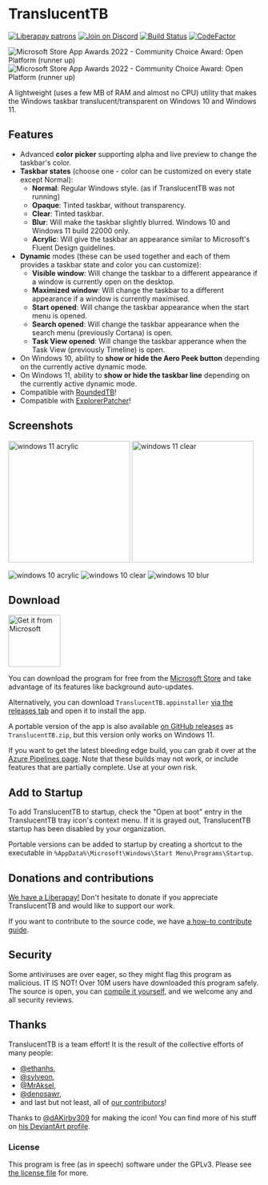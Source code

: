 ﻿# TranslucentTB

[![Liberapay patrons](https://img.shields.io/liberapay/patrons/TranslucentTB.svg)](https://liberapay.com/TranslucentTB/)
[![Join on Discord](https://discordapp.com/api/guilds/304387206552879116/widget.png?style=shield)][Discord]
[![Build Status](https://dev.azure.com/TranslucentTB/TranslucentTB/_apis/build/status%2FContinuous%20Integration%20Builds?branchName=develop)](https://dev.azure.com/TranslucentTB/TranslucentTB/_build)
[![CodeFactor](https://www.codefactor.io/repository/github/translucenttb/translucenttb/badge/develop)](https://www.codefactor.io/repository/github/translucenttb/translucenttb/overview/develop)

![Microsoft Store App Awards 2022 - Community Choice Award: Open Platform (runner up)](https://user-images.githubusercontent.com/6440374/180880766-4380b2cf-4d9e-4d07-8986-a9b34cb6244a.png#gh-dark-mode-only)![Microsoft Store App Awards 2022 - Community Choice Award: Open Platform (runner up)](https://user-images.githubusercontent.com/6440374/180880839-355c472c-0b7a-4aae-88e5-0234001cb281.png#gh-light-mode-only)

A lightweight (uses a few MB of RAM and almost no CPU) utility that makes the Windows taskbar translucent/transparent on Windows 10 and Windows 11.

## Features

- Advanced **color picker** supporting alpha and live preview to change the taskbar's color.
- **Taskbar states** (choose one - color can be customized on every state except Normal):
  - **Normal**: Regular Windows style. (as if TranslucentTB was not running)
  - **Opaque**: Tinted taskbar, without transparency.
  - **Clear**: Tinted taskbar.
  - **Blur**: Will make the taskbar slightly blurred. Windows 10 and Windows 11 build 22000 only.
  - **Acrylic**: Will give the taskbar an appearance similar to Microsoft's Fluent Design guidelines.
- **Dynamic** modes (these can be used together and each of them provides a taskbar state and color you can customize):
  - **Visible window**: Will change the taskbar to a different appearance if a window is currently open on the desktop.
  - **Maximized window**: Will change the taskbar to a different appearance if a window is currently maximised.
  - **Start opened**: Will change the taskbar appearance when the start menu is opened.
  - **Search opened**: Will change the taskbar appearance when the search menu (previously Cortana) is open.
  - **Task View opened**: Will change the taskbar apperance when the Task View (previously Timeline) is open.
- On Windows 10, ability to **show or hide the Aero Peek button** depending on the currently active dynamic mode.
- On Windows 11, ability to **show or hide the taskbar line** depending on the currently active dynamic mode.
- Compatible with [RoundedTB](https://github.com/torchgm/RoundedTB)!
- Compatible with [ExplorerPatcher](https://github.com/valinet/ExplorerPatcher)!

## Screenshots

<img src="https://i.imgur.com/QbG7KQA.png" alt="windows 11 acrylic" width="243"> <img src="https://i.imgur.com/zabZ52s.png" alt="windows 11 clear" width="243">

![windows 10 acrylic](https://i.imgur.com/M15IPJW.png) ![windows 10 clear](https://i.imgur.com/eLGTtwp.png) ![windows 10 blur](https://i.imgur.com/r4ZJjnL.png)

## Download

[<img src="https://get.microsoft.com/images/en-us%20dark.svg" alt="Get it from Microsoft" height="104">](https://apps.microsoft.com/store/detail/9PF4KZ2VN4W9)

You can download the program for free from the [Microsoft Store](https://www.microsoft.com/store/apps/9PF4KZ2VN4W9) and take advantage of its features like background auto-updates.

Alternatively, you can download `TranslucentTB.appinstaller` [via the releases tab](https://github.com/TranslucentTB/TranslucentTB/releases) and open it to install the app.

A portable version of the app is also available [on GitHub releases](https://github.com/TranslucentTB/TranslucentTB/releases) as `TranslucentTB.zip`, but this version only works on Windows 11.

If you want to get the latest bleeding edge build, you can grab it over at the [Azure Pipelines page](https://dev.azure.com/sylve0n/TranslucentTB/_build?definitionId=4). Note that these builds may not work, or include features that are partially complete. Use at your own risk.

## Add to Startup

To add TranslucentTB to startup, check the "Open at boot" entry in the TranslucentTB tray icon's context menu. If it is grayed out, TranslucentTB startup has been disabled by your organization.

Portable versions can be added to startup by creating a shortcut to the executable in `%AppData%\Microsoft\Windows\Start Menu\Programs\Startup`.

## Donations and contributions

[We have a Liberapay!](https://liberapay.com/TranslucentTB/) Don't hesitate to donate if you appreciate TranslucentTB and would like to support our work.

If you want to contribute to the source code, we have [a how-to contribute guide](CONTRIBUTING.md).

## Security

Some antiviruses are over eager, so they might flag this program as malicious. IT IS NOT! Over 10M users have downloaded this program safely. The source is open, you can [compile it yourself](CONTRIBUTING.md#building-from-source), and we welcome any and all security reviews.

## Thanks

TranslucentTB is a team effort! It is the result of the collective efforts of many people:

- [@ethanhs](https://github.com/ethanhs),
- [@sylveon](https://github.com/sylveon),
- [@MrAksel](https://github.com/MrAksel),
- [@denosawr](https://github.com/denosawr),
- and last but not least, all of [our contributors](https://github.com/TranslucentTB/TranslucentTB/graphs/contributors)!

Thanks to [@dAKirby309](https://github.com/dAKirby309) for making the icon! You can find more of his stuff on [his DeviantArt profile](https://dakirby309.deviantart.com/).

### License

This program is free (as in speech) software under the GPLv3. Please see [the license file](LICENSE.md) for more.

[Discord]: https://discord.gg/TranslucentTB
